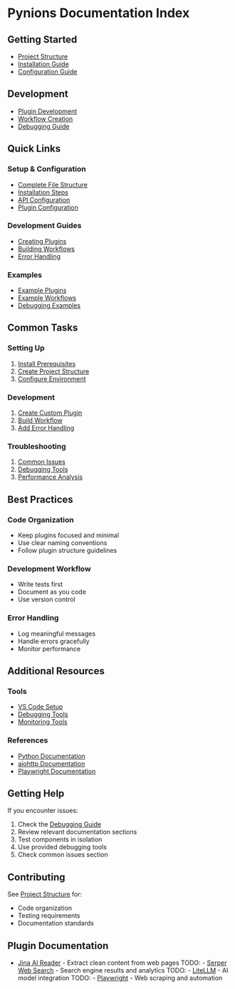 # Pynions Documentation Index

## Getting Started
- [Project Structure](01-project-structure.md)
- [Installation Guide](02-installation.md)
- [Configuration Guide](03-configuration.md)

## Development
- [Plugin Development](04-plugins.md)
- [Workflow Creation](05-workflows.md)
- [Debugging Guide](06-debugging.md)

## Quick Links

### Setup & Configuration
- [Complete File Structure](01-project-structure.md#complete-file-structure)
- [Installation Steps](02-installation.md#project-setup)
- [API Configuration](03-configuration.md#environment-variables-env)
- [Plugin Configuration](03-configuration.md#application-configuration-configjson)

### Development Guides
- [Creating Plugins](04-plugins.md#creating-custom-plugins)
- [Building Workflows](05-workflows.md#basic-workflow-structure)
- [Error Handling](06-debugging.md#common-issues--solutions)

### Examples
- [Example Plugins](04-plugins.md#example-complete-plugin)
- [Example Workflows](05-workflows.md#example-workflows)
- [Debugging Examples](06-debugging.md#debugging-tools)

## Common Tasks

### Setting Up
1. [Install Prerequisites](02-installation.md#prerequisites)
2. [Create Project Structure](01-project-structure.md#step-by-step-setup-on-mac)
3. [Configure Environment](03-configuration.md#environment-variables-env)

### Development
1. [Create Custom Plugin](04-plugins.md#creating-custom-plugins)
2. [Build Workflow](05-workflows.md#basic-workflow-structure)
3. [Add Error Handling](06-debugging.md#error-handling)

### Troubleshooting
1. [Common Issues](06-debugging.md#common-issues--solutions)
2. [Debugging Tools](06-debugging.md#debugging-tools)
3. [Performance Analysis](06-debugging.md#performance-analysis)

## Best Practices

### Code Organization
- Keep plugins focused and minimal
- Use clear naming conventions
- Follow plugin structure guidelines

### Development Workflow
- Write tests first
- Document as you code
- Use version control

### Error Handling
- Log meaningful messages
- Handle errors gracefully
- Monitor performance

## Additional Resources

### Tools
- [VS Code Setup](02-installation.md#ide-setup-cursor)
- [Debugging Tools](06-debugging.md#debugging-tools)
- [Monitoring Tools](06-debugging.md#monitoring)

### References
- [Python Documentation](https://docs.python.org)
- [aiohttp Documentation](https://docs.aiohttp.org)
- [Playwright Documentation](https://playwright.dev/python/)

## Getting Help

If you encounter issues:

1. Check the [Debugging Guide](06-debugging.md)
2. Review relevant documentation sections
3. Test components in isolation
4. Use provided debugging tools
5. Check common issues section

## Contributing

See [Project Structure](01-project-structure.md) for:
- Code organization
- Testing requirements
- Documentation standards

## Plugin Documentation
- [Jina AI Reader](plugins/jina.md) - Extract clean content from web pages
TODO: - [Serper Web Search](plugins/serper.md) - Search engine results and analytics
TODO: - [LiteLLM](plugins/litellm.md) - AI model integration
TODO: - [Playwright](plugins/playwright.md) - Web scraping and automation